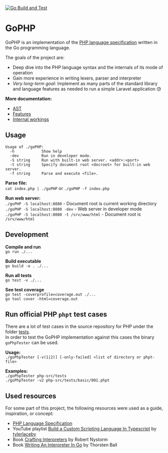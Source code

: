 [![Go Build and Test](https://github.com/MasterZydra/GoPHP/actions/workflows/go-build-and-test.yml/badge.svg)](https://github.com/MasterZydra/GoPHP/actions/workflows/go-build-and-test.yml)
# GoPHP

GoPHP is an implementation of the [PHP language specification](https://phplang.org/) written in the Go programming language.

The goals of the project are:
- Deep dive into the PHP language syntax and the internals of its mode of operation
- Gain more experience in writing lexers, parser and interpreter
- *Very long-term goal*: Implement as many parts of the standard library and language features as needed to run a simple Laravel application :sweat:

**More documentation:**
- [AST](doc/AST.md)
- [Features](doc/Features.md)
- [Internal workings](doc/Internal%20workings.md)

## Usage
```
Usage of ./goPHP:
  -h            Show help
  -dev          Run in developer mode.
  -S string     Run with built-in web server. <addr>:<port>
  -t string     Specify document root <docroot> for built-in web server.
  -f string     Parse and execute <file>.
```

**Parse file:**  
`cat index.php | ./goPHP` or `./goPHP -f index.php`

**Run web server:**  
`./goPHP -S localhost:8080` - Document root is current working directory  
`./goPHP -S localhost:8080 -dev` - Web server in developer mode  
`./goPHP -S localhost:8080 -t /srv/www/html` - Document root is `/srv/www/html`

## Development

**Compile and run**  
`go run ./...`

**Build executable**  
`go build -o . ./...`

**Run all tests**  
`go test -v ./...`

**See test coverage**  
`go test -coverprofile=coverage.out ./...`  
`go tool cover -html=coverage.out`

## Run official PHP `phpt` test cases
There are a lot of test cases in the source repository for PHP under the folder [tests](https://github.com/php/php-src/tree/master/tests).  
In order to test the GoPHP implementation against this cases the binary `goPhpTester` can be used.

**Usage:**  
`./goPhpTester [-v(1|2)] [-only-failed] <list of directory or phpt-file>`

**Examples:**  
`./goPhpTester php-src/tests`  
`./goPhpTester -v2 php-src/tests/basic/001.phpt`

## Used resources
For some part of this project, the following resources were used as a guide, inspiration, or concept:
- [PHP Language Specification](https://phplang.org/)
- YouTube playlist [Build a Custom Scripting Language In Typescript](https://www.youtube.com/playlist?list=PL_2VhOvlMk4UHGqYCLWc6GO8FaPl8fQTh) by [tylerlaceby](https://www.youtube.com/@tylerlaceby)
- Book [Crafting Interpreters](https://craftinginterpreters.com/) by Robert Nystorm
- Book [Writing An Interpreter In Go](https://interpreterbook.com/) by Thorsten Ball